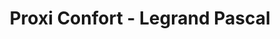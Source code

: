 ---
title: "Proxi Confort - Legrand Pascal"
url: /jarnages/proxi-confort-legrand-pascal/
shop: électronique
---
